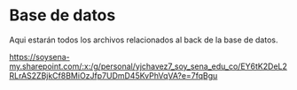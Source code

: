 # Base de datos
Aqui estarán todos los archivos relacionados al back de la base de datos.

https://soysena-my.sharepoint.com/:x:/g/personal/yjchavez7_soy_sena_edu_co/EY6tK2DeL2RLrAS2ZBjkCf8BMiOzJfp7UDmD45KvPhVqVA?e=7fqBgu
